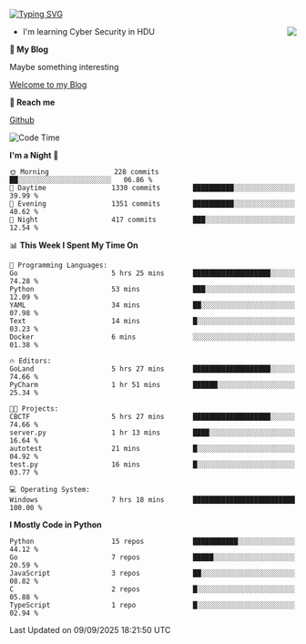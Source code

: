 [![Typing SVG](https://readme-typing-svg.herokuapp.com?font=Fira+Code&pause=1000&random=false&width=450&height=60&lines=Hello+%F0%9F%91%8B%F0%9F%8F%BB;I'm+JBNRZ)](https://git.io/typing-svg)

<a href="#">
  <img align="right" src="https://github-readme-stats.vercel.app/api?username=JBNRZ&show_icons=true&bg_color=15,f2f7fd,E0EAFC" />
</a>

- I'm learning Cyber Security in HDU

 **🌱 My Blog**

Maybe something interesting

[Welcome to my Blog](https://jbnrz.com.cn/)

 **💬 Reach me** 

[Github](https://github.com/JBNRZ)


<!--START_SECTION:waka-->
![Code Time](http://img.shields.io/badge/Code%20Time-1%2C399%20hrs%202%20mins-blue)

**I'm a Night 🦉** 

```text
🌞 Morning                228 commits         ██░░░░░░░░░░░░░░░░░░░░░░░   06.86 % 
🌆 Daytime                1330 commits        ██████████░░░░░░░░░░░░░░░   39.99 % 
🌃 Evening                1351 commits        ██████████░░░░░░░░░░░░░░░   40.62 % 
🌙 Night                  417 commits         ███░░░░░░░░░░░░░░░░░░░░░░   12.54 % 
```


📊 **This Week I Spent My Time On** 

```text
💬 Programming Languages: 
Go                       5 hrs 25 mins       ███████████████████░░░░░░   74.28 % 
Python                   53 mins             ███░░░░░░░░░░░░░░░░░░░░░░   12.09 % 
YAML                     34 mins             ██░░░░░░░░░░░░░░░░░░░░░░░   07.98 % 
Text                     14 mins             █░░░░░░░░░░░░░░░░░░░░░░░░   03.23 % 
Docker                   6 mins              ░░░░░░░░░░░░░░░░░░░░░░░░░   01.38 % 

🔥 Editors: 
GoLand                   5 hrs 27 mins       ███████████████████░░░░░░   74.66 % 
PyCharm                  1 hr 51 mins        ██████░░░░░░░░░░░░░░░░░░░   25.34 % 

🐱‍💻 Projects: 
CBCTF                    5 hrs 27 mins       ███████████████████░░░░░░   74.66 % 
server.py                1 hr 13 mins        ████░░░░░░░░░░░░░░░░░░░░░   16.64 % 
autotest                 21 mins             █░░░░░░░░░░░░░░░░░░░░░░░░   04.92 % 
test.py                  16 mins             █░░░░░░░░░░░░░░░░░░░░░░░░   03.77 % 

💻 Operating System: 
Windows                  7 hrs 18 mins       █████████████████████████   100.00 % 
```

**I Mostly Code in Python** 

```text
Python                   15 repos            ███████████░░░░░░░░░░░░░░   44.12 % 
Go                       7 repos             █████░░░░░░░░░░░░░░░░░░░░   20.59 % 
JavaScript               3 repos             ██░░░░░░░░░░░░░░░░░░░░░░░   08.82 % 
C                        2 repos             █░░░░░░░░░░░░░░░░░░░░░░░░   05.88 % 
TypeScript               1 repo              █░░░░░░░░░░░░░░░░░░░░░░░░   02.94 % 
```




 Last Updated on 09/09/2025 18:21:50 UTC
<!--END_SECTION:waka-->
